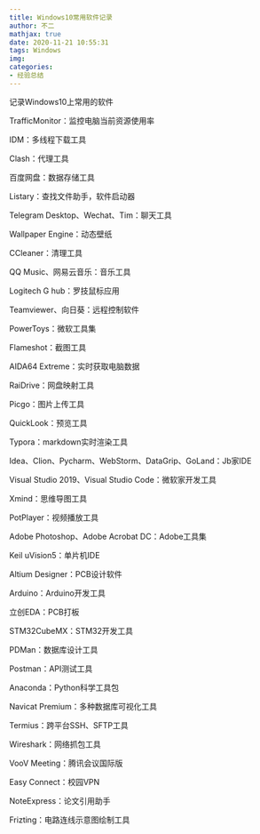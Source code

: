 ```yaml
---
title: Windows10常用软件记录
author: 不二
mathjax: true
date: 2020-11-21 10:55:31
tags: Windows
img:
categories: 
- 经验总结
---
```


记录Windows10上常用的软件

TrafficMonitor：监控电脑当前资源使用率

IDM：多线程下载工具

Clash：代理工具

百度网盘：数据存储工具

Listary：查找文件助手，软件启动器

Telegram Desktop、Wechat、Tim：聊天工具

Wallpaper Engine：动态壁纸

CCleaner：清理工具

QQ Music、网易云音乐：音乐工具

Logitech G hub：罗技鼠标应用

Teamviewer、向日葵：远程控制软件

PowerToys：微软工具集

Flameshot：截图工具

AIDA64 Extreme：实时获取电脑数据

RaiDrive：网盘映射工具

Picgo：图片上传工具

QuickLook：预览工具

Typora：markdown实时渲染工具

Idea、Clion、Pycharm、WebStorm、DataGrip、GoLand：Jb家IDE

Visual Studio 2019、Visual Studio Code：微软家开发工具

Xmind：思维导图工具

PotPlayer：视频播放工具

Adobe Photoshop、Adobe Acrobat DC：Adobe工具集

Keil uVision5：单片机IDE

Altium Designer：PCB设计软件

Arduino：Arduino开发工具

立创EDA：PCB打板

STM32CubeMX：STM32开发工具

PDMan：数据库设计工具

Postman：API测试工具

Anaconda：Python科学工具包

Navicat Premium：多种数据库可视化工具

Termius：跨平台SSH、SFTP工具

Wireshark：网络抓包工具

VooV Meeting：腾讯会议国际版

Easy Connect：校园VPN

NoteExpress：论文引用助手

Frizting：电路连线示意图绘制工具